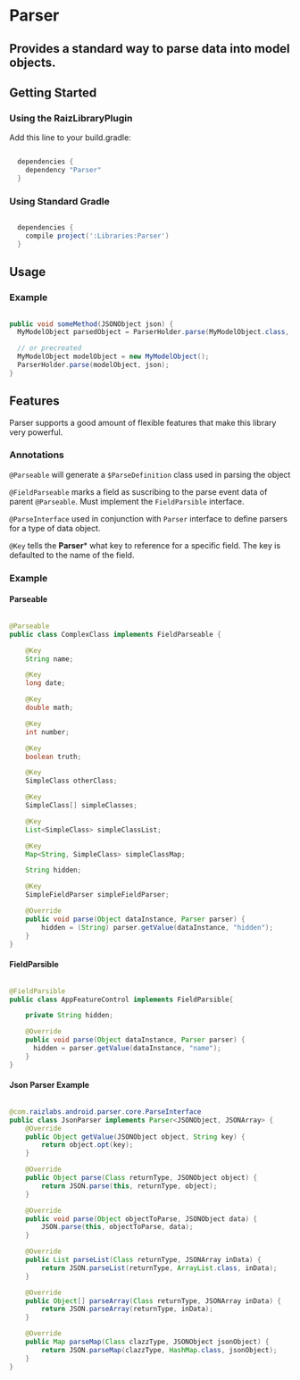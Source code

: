 # Parser

## Provides a standard way to parse data into model objects.

## Getting Started

### Using the RaizLibraryPlugin
Add this line to your build.gradle:

```groovy

  dependencies {
    dependency "Parser"
  }

```

### Using Standard Gradle

```groovy

  dependencies {
    compile project(':Libraries:Parser')
  }

```

## Usage


### Example

```java

public void someMethod(JSONObject json) {
  MyModelObject parsedObject = ParserHolder.parse(MyModelObject.class, json);

  // or precreated
  MyModelObject modelObject = new MyModelObject();
  ParserHolder.parse(modelObject, json);
}

```

## Features

Parser supports a good amount of flexible features that make this library very powerful.

### Annotations

```@Parseable``` will generate a ```$ParseDefinition``` class used in parsing the object

```@FieldParseable``` marks a field as suscribing to the parse event data of parent ```@Parseable```. Must implement the ```FieldParsible``` interface. 

```@ParseInterface``` used in conjunction with ```Parser``` interface to define parsers for a type of data object.

```@Key``` tells the **Parser*** what key to reference for a specific field. The key is defaulted to the name of the field.

### Example

#### Parseable

```java

@Parseable
public class ComplexClass implements FieldParseable {

    @Key
    String name;

    @Key
    long date;

    @Key
    double math;

    @Key
    int number;

    @Key
    boolean truth;

    @Key
    SimpleClass otherClass;

    @Key
    SimpleClass[] simpleClasses;

    @Key
    List<SimpleClass> simpleClassList;

    @Key
    Map<String, SimpleClass> simpleClassMap;

    String hidden;

    @Key
    SimpleFieldParser simpleFieldParser;

    @Override
    public void parse(Object dataInstance, Parser parser) {
        hidden = (String) parser.getValue(dataInstance, "hidden");
    }
}

```

#### FieldParsible

```java

@FieldParsible
public class AppFeatureControl implements FieldParsible{

    private String hidden;

    @Override
    public void parse(Object dataInstance, Parser parser) {
      hidden = parser.getValue(dataInstance, "name");      
    }
}

```

#### Json Parser Example

```java

@com.raizlabs.android.parser.core.ParseInterface
public class JsonParser implements Parser<JSONObject, JSONArray> {
    @Override
    public Object getValue(JSONObject object, String key) {
        return object.opt(key);
    }

    @Override
    public Object parse(Class returnType, JSONObject object) {
        return JSON.parse(this, returnType, object);
    }

    @Override
    public void parse(Object objectToParse, JSONObject data) {
        JSON.parse(this, objectToParse, data);
    }

    @Override
    public List parseList(Class returnType, JSONArray inData) {
        return JSON.parseList(returnType, ArrayList.class, inData);
    }

    @Override
    public Object[] parseArray(Class returnType, JSONArray inData) {
        return JSON.parseArray(returnType, inData);
    }

    @Override
    public Map parseMap(Class clazzType, JSONObject jsonObject) {
        return JSON.parseMap(clazzType, HashMap.class, jsonObject);
    }
}

```
